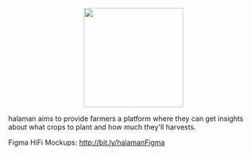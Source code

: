 <p align="center">
<img src="https://github.com/baguionini/halaman./blob/main/halaman.png" height="200" />
</p>
halaman aims to provide farmers a platform where they can get insights about what crops to plant and how much they'll harvests. 

Figma HiFi Mockups: http://bit.ly/halamanFigma
